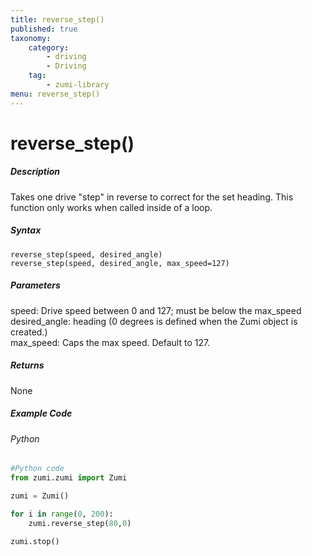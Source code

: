 ```yaml
---
title: reverse_step()
published: true
taxonomy:
    category:
        - driving
        - Driving
    tag:
        - zumi-library
menu: reverse_step()
---
```


# reverse_step()

##### Description
Takes one drive "step" in reverse to correct for the set heading. This function only works when called inside of a loop.

##### Syntax
```reverse_step(speed, desired_angle)```<br />
```reverse_step(speed, desired_angle, max_speed=127)```<br />

##### Parameters
speed: Drive speed between 0 and 127; must be below the max_speed<br />
desired_angle: heading (0 degrees is defined when the Zumi object is created.)<br />
max_speed: Caps the max speed. Default to 127.<br />

##### Returns
None

##### Example Code
###### Python
```python
#Python code
from zumi.zumi import Zumi

zumi = Zumi()

for i in range(0, 200):
    zumi.reverse_step(80,0)

zumi.stop()
```